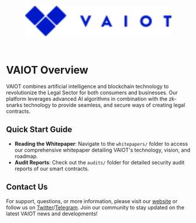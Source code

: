 <div align="center">
    <img src="assets/vaiotLogo.svg" alt="VAIOT Logo" width="400"/>
</div>

</br>
</br>

# VAIOT Overview

VAIOT combines artificial intelligence and blockchain technology to revolutionize the Legal Sector for both consumers and businesses. Our platform leverages advanced AI algorithms in combination with the zk-snarks technology to provide seamless, and secure ways of creating legal contracts.

## Quick Start Guide

- **Reading the Whitepaper**: Navigate to the `whitepapers/` folder to access our comprehensive whitepaper detailing VAIOT's technology, vision, and roadmap.
- **Audit Reports**: Check out the `audits/` folder for detailed security audit reports of our smart contracts.

## Contact Us

For support, questions, or more information, please visit our [website](https://vaiot.ai) or follow us on [Twitter](https://twitter.com/VAIOT_LTD)/[Telegram](https://t.me/VAIOT_Community). Join our community to stay updated on the latest VAIOT news and developments!
